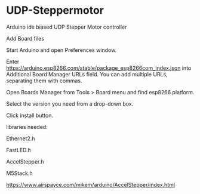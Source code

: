 # UDP-Steppermotor
Arduino ide biased UDP Stepper Motor controller

Add Board files 

Start Arduino and open Preferences window.

Enter https://arduino.esp8266.com/stable/package_esp8266com_index.json into Additional Board Manager URLs field. You can add multiple URLs, separating them with commas.

Open Boards Manager from Tools > Board menu and find esp8266 platform.

Select the version you need from a drop-down box.

Click install button.

libraries needed:

Ethernet2.h

FastLED.h

AccelStepper.h

M5Stack.h

https://www.airspayce.com/mikem/arduino/AccelStepper/index.html
 
 
 
